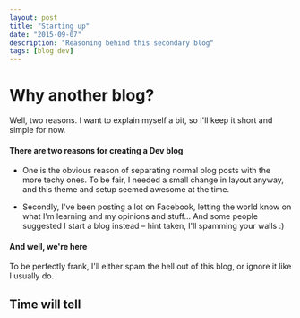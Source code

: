 ```yaml
---
layout: post
title: "Starting up"
date: "2015-09-07"
description: "Reasoning behind this secondary blog"
tags: [blog dev]
---
```


# Why another blog?

Well, two reasons. I want to explain myself a bit, so I'll keep it short and simple for now.

#### There are two reasons for creating a Dev blog

* One is the obvious reason of separating normal blog posts with the more techy ones. To be fair, I needed a small change in layout anyway, and this theme and setup seemed awesome at the time.

* Secondly, I've been posting a lot on Facebook, letting the world know on what I'm learning and my opinions and stuff... And some people suggested I start a blog instead – hint taken, I'll spamming your walls :)

#### And well, we're here

To be perfectly frank, I'll either spam the hell out of this blog, or ignore it like I usually do.



## Time will tell
